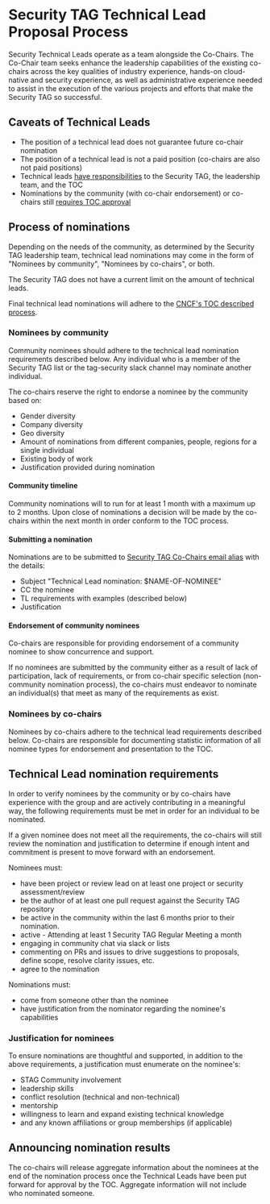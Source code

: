 <!-- cSpell:ignore chairpersonship markdownlint -->
# Security TAG Technical Lead Proposal Process

Security Technical Leads operate as a team alongside the Co-Chairs. The Co-Chair
team seeks enhance the leadership capabilities of the existing co-chairs across
the key qualities of industry experience, hands-on cloud-native and security
experience, as well as administrative experience needed to assist in the
execution of the various projects and efforts that make the Security TAG so
successful.

## Caveats of Technical Leads

* The position of a technical lead does not guarantee future co-chair nomination
* The position of a technical lead is not a paid position (co-chairs are also
  not paid positions)
* Technical leads [have responsibilities](roles.md) to the Security TAG, the
  leadership team, and the TOC
* Nominations by the community (with co-chair endorsement) or co-chairs still
  [requires TOC
  approval](https://github.com/cncf/toc/blob/main/tags/cncf-tags.md#elections)

## Process of nominations

Depending on the needs of the community, as determined by the Security TAG
leadership team, technical lead nominations may come in the form of "Nominees by
community", "Nominees by co-chairs", or both.

The Security TAG does not have a current limit on the amount of technical leads.

Final technical lead nominations will adhere to the [CNCF's TOC described
process](https://github.com/cncf/toc/blob/main/tags/cncf-tags.md#elections).

### Nominees by community

Community nominees should adhere to the technical lead nomination requirements
described below. Any individual who is a member of the Security TAG list or the
tag-security slack channel may nominate another individual.

The co-chairs reserve the right to endorse a nominee by the community based on:

* Gender diversity
* Company diversity
* Geo diversity
* Amount of nominations from different companies, people, regions for a single
  individual
* Existing body of work
* Justification provided during nomination

#### Community timeline

Community nominations will to run for at least 1 month with a maximum up to 2
months. Upon close of nominations a decision will be made by the co-chairs
within the next month in order conform to the TOC process.

#### Submitting a nomination

Nominations are to be submitted to [Security TAG Co-Chairs email
alias](mailto:cncf-tag-security-chairs@lists.cncf.io) with the details:

* Subject "Technical Lead nomination: $NAME-OF-NOMINEE"
* CC the nominee
* TL requirements with examples (described below)
* Justification

#### Endorsement of community nominees

Co-chairs are responsible for providing endorsement of a community nominee to
show concurrence and support.

If no nominees are submitted by the community either as a result of lack of
participation, lack of requirements, or from co-chair specific selection
(non-community nomination process), the co-chairs must endeavor to nominate an
individual(s) that meet as many of the requirements as exist.

### Nominees by co-chairs

Nominees by co-chairs adhere to the technical lead requirements described below.
Co-chairs are responsible for documenting statistic information of all nominee
types for endorsement and presentation to the TOC.

## Technical Lead nomination requirements

In order to verify nominees by the community or by co-chairs have experience
with the group and are actively contributing in a meaningful way, the following
requirements must be met in order for an individual to be nominated.

If a given nominee does not meet all the requirements, the co-chairs will still
review the nomination and justification to determine if enough intent and
commitment is present to move forward with an endorsement.

Nominees must:
<!--markdownlint-disable MD005 MD007 -->

* have been project or review lead on at least one project or security assessment/review
* be the author of at least one pull request against the Security TAG repository
* be active in the community within the last 6 months prior to their nomination.
 * active - Attending at least 1 Security TAG Regular Meeting a month
 * engaging in community chat via slack or lists
 * commenting on PRs and issues to drive suggestions to proposals, define scope,
   resolve clarity issues, etc.
* agree to the nomination
<!-- markdownlint-enable MD005 MD007 -->

Nominations must:

* come from someone other than the nominee
* have justification from the nominator regarding the nominee's capabilities

### Justification for nominees

To ensure nominations are thoughtful and supported, in addition to the above
requirements, a justification must enumerate on the nominee's:

* STAG Community involvement
* leadership skills
* conflict resolution (technical and non-technical)
* mentorship
* willingness to learn and expand existing technical knowledge
* and any known affiliations or group memberships (if applicable)

## Announcing nomination results

The co-chairs will release aggregate information about the nominees at the end
of the nomination process once the Technical Leads have been put forward for
approval by the TOC. Aggregate information will not include who nominated
someone.
